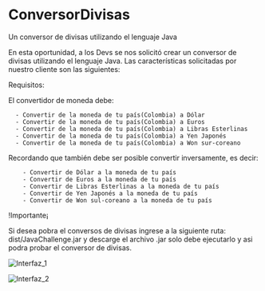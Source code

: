 # ConversorDivisas
Un conversor de divisas utilizando el lenguaje Java


En esta oportunidad, a los Devs se nos solicitó crear un conversor de divisas utilizando el lenguaje Java. 
Las características solicitadas por nuestro cliente son las siguientes:

Requisitos:

El convertidor de moneda debe:

      - Convertir de la moneda de tu país(Colombia) a Dólar
      - Convertir de la moneda de tu país(Colombia) a Euros
      - Convertir de la moneda de tu país(Colombia) a Libras Esterlinas
      - Convertir de la moneda de tu país(Colombia) a Yen Japonés
      - Convertir de la moneda de tu país(Colombia) a Won sur-coreano
      
Recordando que también debe ser posible convertir inversamente, es decir:

        - Convertir de Dólar a la moneda de tu país
        - Convertir de Euros a la moneda de tu país
        - Convertir de Libras Esterlinas a la moneda de tu país
        - Convertir de Yen Japonés a la moneda de tu país
        - Convertir de Won sul-coreano a la moneda de tu país

        
!Importante¡

Si desea pobra el conversos de divisas ingrese a la siguiente ruta:
dist/JavaChallenge.jar
y descarge el archivo .jar solo debe ejecutarlo y asi podra probar el conversor de divisas.
                    


![Interfaz_1](https://github.com/JairoVarelaa/ConversorDivisas/assets/129685046/785b4666-af1b-4d33-bf38-0492b3bcc496)



![Interfaz_2](https://github.com/JairoVarelaa/ConversorDivisas/assets/129685046/b0657f1d-bbad-4e0a-9996-de6a85f4e50d)

